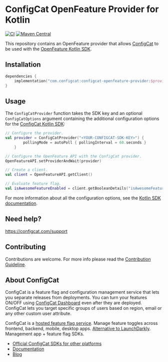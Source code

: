 # ConfigCat OpenFeature Provider for Kotlin

[![CI](https://github.com/configcat/openfeature-kotlin/actions/workflows/ci.yml/badge.svg?branch=main)](https://github.com/configcat/openfeature-kotlin/actions/workflows/ci.yml)
[![Maven Central](https://img.shields.io/maven-central/v/com.configcat/configcat-openfeature-provider?label=maven%20central)](https://search.maven.org/artifact/com.configcat/configcat-openfeature-provider/)

This repository contains an OpenFeature provider that allows [ConfigCat](https://configcat.com) to be used with
the [OpenFeature Kotlin SDK](https://github.com/open-feature/kotlin-sdk).

## Installation

```kotlin
dependencies {
    implementation("com.configcat:configcat-openfeature-provider:$providerVersion")
}
```

## Usage

The `ConfigCatProvider` function takes the SDK key and an optional `ConfigCatOptions`
argument containing the additional configuration options for
the [ConfigCat Kotlin SDK](https://github.com/configcat/kotlin-sdk):

```kotlin
// Configure the provider.
val provider = ConfigCatProvider("<YOUR-CONFIGCAT-SDK-KEY>") {
        pollingMode = autoPoll { pollingInterval = 60.seconds }
    }

// Configure the OpenFeature API with the ConfigCat provider.
OpenFeatureAPI.setProviderAndWait(provider)

// Create a client.
val client = OpenFeatureAPI.getClient()

// Evaluate feature flag.
val isAwesomeFeatureEnabled = client.getBooleanDetails("isAwesomeFeatureEnabled", false)
```

For more information about all the configuration options, see
the [Kotlin SDK documentation](https://configcat.com/docs/sdk-reference/kotlin/#setting-up-the-configcat-client).

## Need help?

https://configcat.com/support

## Contributing

Contributions are welcome. For more info please read the [Contribution Guideline](CONTRIBUTING.md).

## About ConfigCat

ConfigCat is a feature flag and configuration management service that lets you separate releases from deployments. You
can turn your features ON/OFF using <a href="https://app.configcat.com" target="_blank">ConfigCat Dashboard</a> even
after they are deployed. ConfigCat lets you target specific groups of users based on region, email or any other custom
user attribute.

ConfigCat is a <a href="https://configcat.com" target="_blank">hosted feature flag service</a>. Manage feature toggles
across frontend, backend, mobile, desktop apps. <a href="https://configcat.com" target="_blank">Alternative to
LaunchDarkly</a>. Management app + feature flag SDKs.

- [Official ConfigCat SDKs for other platforms](https://github.com/configcat)
- [Documentation](https://configcat.com/docs)
- [Blog](https://configcat.com/blog)